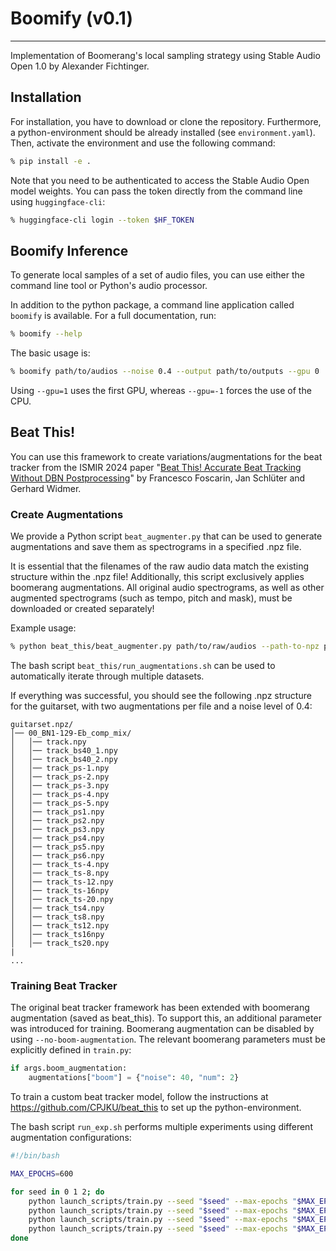 # Boomify (v0.1)

---

Implementation of Boomerang's local sampling strategy using Stable Audio Open 1.0 by Alexander Fichtinger.

## Installation

For installation, you have to download or clone the repository. Furthermore, a python-environment should be already installed (see <code>environment.yaml</code>). Then, activate the environment and use the following command:

```bash
% pip install -e .
```

Note that you need to be authenticated to access the Stable Audio Open model weights. You can pass the token directly from the command line using <code>huggingface-cli</code>:

```bash
% huggingface-cli login --token $HF_TOKEN
```

## Boomify Inference

To generate local samples of a set of audio files, you can use either the command line tool or Python's audio processor.

In addition to the python package, a command line application called <code>boomify</code> is available. For a full documentation, run:

```bash
% boomify --help
```

The basic usage is:

```bash
% boomify path/to/audios --noise 0.4 --output path/to/outputs --gpu 0
```

Using <code>--gpu=1</code> uses the first GPU, whereas <code>--gpu=-1</code> forces the use of the CPU.

## Beat This!

You can use this framework to create variations/augmentations for the beat tracker from the ISMIR 2024 paper "[Beat This! Accurate Beat Tracking Without DBN Postprocessing](https://arxiv.org/abs/2407.21658)" by Francesco Foscarin, Jan Schlüter and Gerhard Widmer.

### Create Augmentations

We provide a Python script <code>beat_augmenter.py</code> that can be used to generate augmentations and save them as spectrograms in a specified .npz file.

It is essential that the filenames of the raw audio data match the existing structure within the .npz file! Additionally, this script exclusively applies boomerang augmentations. All original audio spectrograms, as well as other augmented spectrograms (such as tempo, pitch and mask), must be downloaded or created separately!

Example usage:

```bash
% python beat_this/beat_augmenter.py path/to/raw/audios --path-to-npz path/to/npz --noise $NOISE --num-aug $NUMBER_OF_AUGMENTATIONS_PER_FILE --gpu $DEVICE
```

The bash script <code>beat_this/run_augmentations.sh</code> can be used to automatically iterate through multiple datasets.

If everything was successful, you should see the following .npz structure for the guitarset, with two augmentations per file and a noise level of 0.4:

```plaintext
guitarset.npz/
│── 00_BN1-129-Eb_comp_mix/
│   │── track.npy
│   │── track_bs40_1.npy
│   │── track_bs40_2.npy
│   │── track_ps-1.npy
│   │── track_ps-2.npy
│   │── track_ps-3.npy
│   │── track_ps-4.npy
│   │── track_ps-5.npy
│   │── track_ps1.npy
│   │── track_ps2.npy
│   │── track_ps3.npy
│   │── track_ps4.npy
│   │── track_ps5.npy
│   │── track_ps6.npy
│   │── track_ts-4.npy
│   │── track_ts-8.npy
│   │── track_ts-12.npy
│   │── track_ts-16npy
│   │── track_ts-20.npy
│   │── track_ts4.npy
│   │── track_ts8.npy
│   │── track_ts12.npy
│   │── track_ts16npy
│   │── track_ts20.npy
|
...
```

### Training Beat Tracker

The original beat tracker framework has been extended with boomerang augmentation (saved as beat_this). To support this, an additional parameter was introduced for training. Boomerang augmentation can be disabled by using <code>--no-boom-augmentation</code>. The relevant boomerang parameters must be explicitly defined in <code>train.py</code>:

```python
if args.boom_augmentation:
    augmentations["boom"] = {"noise": 40, "num": 2}
```

To train a custom beat tracker model, follow the instructions at https://github.com/CPJKU/beat_this to set up the python-environment.

The bash script <code>run_exp.sh</code> performs multiple experiments using different augmentation configurations:

```bash
#!/bin/bash

MAX_EPOCHS=600

for seed in 0 1 2; do
    python launch_scripts/train.py --seed "$seed" --max-epochs "$MAX_EPOCHS" --no-val --no-tempo-augmentation --no-pitch-augmentation --no-mask-augmentation --no-boom-augmentation
    python launch_scripts/train.py --seed "$seed" --max-epochs "$MAX_EPOCHS" --no-val --no-boom-augmentation
    python launch_scripts/train.py --seed "$seed" --max-epochs "$MAX_EPOCHS" --no-val --no-tempo-augmentation --no-pitch-augmentation --no-mask-augmentation
    python launch_scripts/train.py --seed "$seed" --max-epochs "$MAX_EPOCHS" --no-val  
done
```

